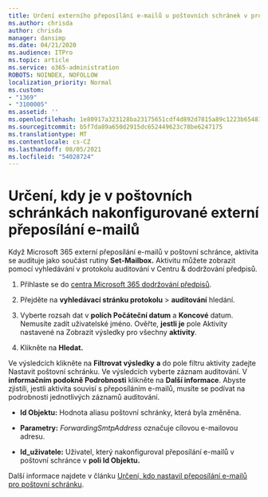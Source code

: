 ```yaml
---
title: Určení externího přeposílání e-mailů u poštovních schránek v protokolech auditování
ms.author: chrisda
author: chrisda
manager: dansimp
ms.date: 04/21/2020
ms.audience: ITPro
ms.topic: article
ms.service: o365-administration
ROBOTS: NOINDEX, NOFOLLOW
localization_priority: Normal
ms.custom:
- "1369"
- "3100005"
ms.assetid: ''
ms.openlocfilehash: 1e80917a323128ba23175651cdf4d892d7815a89c1223b654812c1b456c787da
ms.sourcegitcommit: b5f7da89a650d2915dc652449623c78be6247175
ms.translationtype: MT
ms.contentlocale: cs-CZ
ms.lasthandoff: 08/05/2021
ms.locfileid: "54028724"
---
```

# <a name="identify-when-external-email-forwarding-is-configured-on-mailboxes"></a>Určení, kdy je v poštovních schránkách nakonfigurované externí přeposílání e-mailů

Když Microsoft 365 externí přeposílání e-mailů v poštovní schránce, aktivita se audituje jako součást rutiny **Set-Mailbox.** Aktivitu můžete zobrazit pomocí vyhledávání v protokolu auditování v Centru & dodržování předpisů.

1. Přihlaste se do [centra Microsoft 365 dodržování předpisů](https://protection.office.com/).

2. Přejděte na **vyhledávací stránku protokolu**  >  **auditování** hledání.

3. Vyberte rozsah dat v **polích Počáteční datum** a **Koncové** datum. Nemusíte zadít uživatelské jméno. Ověřte, **jestli je** pole Aktivity nastavené na Zobrazit výsledky pro všechny **aktivity**.

4. Klikněte na **Hledat.**

Ve výsledcích klikněte na **Filtrovat výsledky** **a** do pole filtru aktivity zadejte Nastavit poštovní schránku. Ve výsledcích vyberte záznam auditování. V **informačním podokně Podrobnosti** klikněte na **Další informace**. Abyste zjistili, jestli aktivita souvisí s přeposíláním e-mailů, musíte se podívat na podrobnosti jednotlivých záznamů auditování.

- **Id Objektu:** Hodnota aliasu poštovní schránky, která byla změněna.

- **Parametry:** _ForwardingSmtpAddress_ označuje cílovou e-mailovou adresu.

- **Id_uživatele:** Uživatel, který nakonfiguroval přeposílání e-mailů v poštovní schránce v **poli Id Objektu.**

Další informace najdete v článku [Určení, kdo nastavil přeposílání e-mailů pro poštovní schránku](/microsoft-365/compliance/auditing-troubleshooting-scenarios#determine-who-set-up-email-forwarding-for-a-mailbox).

